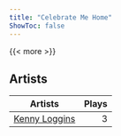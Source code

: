 ```yaml
---
title: "Celebrate Me Home"
ShowToc: false
---
```


{{< more >}}

## Artists
Artists | Plays 
----- | -----: 
[Kenny Loggins](/artists/kenny-loggins-43545) | 3

